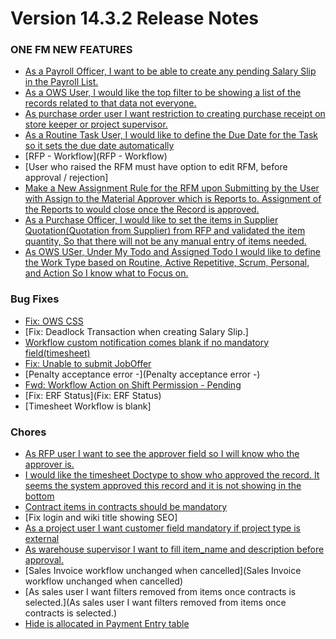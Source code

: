 
# Version 14.3.2 Release Notes

  

  

### ONE FM NEW FEATURES

- [As a Payroll Officer, I want to be able to create any pending Salary Slip in the Payroll List.](https://github.com/ONE-F-M/One-FM/pull/2322)
- [As a OWS User, I would like the top filter to be showing a list of the records related to that data not everyone.](https://github.com/ONE-F-M/One-FM/pull/2324)
- [As purchase order user I want restriction to creating purchase receipt on store keeper or project supervisor.](https://github.com/ONE-F-M/One-FM/pull/2372)
- [As a Routine Task User, I would like to define the Due Date for the Task so it sets the due date automatically](https://github.com/ONE-F-M/One-FM/pull/2375)
- [RFP - Workflow](RFP - Workflow)
- [User who raised the RFM must have option to edit RFM, before  approval / rejection]
- [Make a New Assignment Rule for the RFM upon Submitting by the User  with Assign to the Material Approver which is Reports to. Assignment of the Reports to would close once the Record is approved.](https://github.com/ONE-F-M/One-FM/pull/2373)
- [As a Purchase Officer, I would like to set the items in Supplier Quotation(Quotation from Supplier) from RFP and validated the item quantity, So that there will not be any manual entry of items needed.](https://github.com/ONE-F-M/One-FM/pull/2374)
- [As OWS USer, Under My Todo and Assigned Todo I would like to define the Work Type based on Routine, Active Repetitive, Scrum, Personal, and Action So I know what to Focus on.](https://github.com/ONE-F-M/One-FM/pull/2377)
  

### Bug Fixes

- [Fix: OWS CSS](https://github.com/ONE-F-M/One-FM/pull/2357)
- [Fix: Deadlock Transaction when creating Salary Slip.]
- [Workflow custom notification comes blank if no mandatory field(timesheet)](https://github.com/ONE-F-M/One-FM/pull/2337)
- [Fix: Unable to submit JobOffer](https://github.com/ONE-F-M/One-FM/pull/2338)
- [Penalty acceptance error -](Penalty acceptance error -)
- [Fwd: Workflow Action on Shift Permission - Pending](https://github.com/ONE-F-M/One-FM/pull/2346)
- [Fix: ERF Status](Fix: ERF Status)
- [Timesheet Workflow is blank]
    

### Chores

  - [As RFP user I want to see the approver field so I will know who the approver is.](https://github.com/ONE-F-M/One-FM/pull/2288)
  - [I would like the timesheet Doctype to show who approved the record. It seems the system approved this record and it is not showing in the bottom](https://github.com/ONE-F-M/One-FM/pull/2345)
  - [Contract items in contracts should be mandatory](https://github.com/ONE-F-M/One-FM/pull/2335)
  - [Fix login and wiki title showing SEO]
  - [As a project user I want customer field mandatory if project type is external](https://github.com/ONE-F-M/One-FM/pull/2339)
  - [As warehouse supervisor I want to fill item_name and description before approval.](https://github.com/ONE-F-M/One-FM/pull/2349)
  - [Sales Invoice workflow unchanged when cancelled](Sales Invoice workflow unchanged when cancelled)
  - [As sales user I want filters removed from items once contracts is selected.](As sales user I want filters removed from items once contracts is selected.)
  - [Hide is allocated in Payment Entry table](https://github.com/ONE-F-M/One-FM/pull/2353)